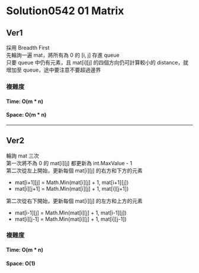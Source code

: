 # Solution0542 01 Matrix

## Ver1

採用 Breadth First  
先輪詢一遍 mat，將所有為 0 的 [i, j] 存進 queue  
只要 queue 中仍有元素，且 mat[i][j] 的四個方向仍可計算較小的 distance，就增加至 queue，途中要注意不要超過邊界  

### 複雜度

#### Time: O(m * n)

#### Space: O(m * n)

---

## Ver2

輪詢 mat 三次  
第一次將不為 0 的 mat[i][j] 都更新為 int.MaxValue - 1  
第二次從左上開始，更新每個 mat[i][j] 的右方和下方的元素
- mat[i+1][j] = Math.Min(mat[i][j] + 1, mat[i+1][j])
- mat[i][j+1] = Math.Min(mat[i][j] + 1, mat[i][j+1])

第二次從右下開始，更新每個 mat[i][j] 的左方和上方的元素
- mat[i-1][j] = Math.Min(mat[i][j] + 1, mat[i-1][j])
- mat[i][j-1] = Math.Min(mat[i][j] + 1, mat[i][j-1])

### 複雜度

#### Time: O(m * n)

#### Space: O(1)